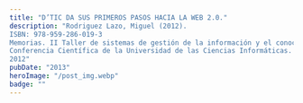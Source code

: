 ```yaml
---
title: "D’TIC DA SUS PRIMEROS PASOS HACIA LA WEB 2.0."
description: "Rodriguez Lazo, Miguel (2012).
ISBN: 978-959-286-019-3
Memorias. II Taller de sistemas de gestión de la información y el conocimiento.
Conferencia Científica de la Universidad de las Ciencias Informáticas. UCIENCIA
2012"
pubDate: "2013"
heroImage: "/post_img.webp"
badge: ""
---
```

